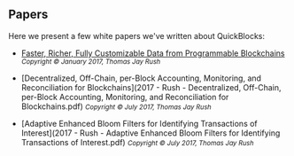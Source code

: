 ## Papers

Here we present a few white papers we've written about QuickBlocks:

- [Faster, Richer, Fully Customizable Data from Programmable Blockchains](./2017%20-%20Rush%20-%20Faster,%20Richer,%20Fully%20Customizable%20Data%20from%20Programmable%20Blockchains.pdf)<br><small>*Copyright © January 2017, Thomas Jay Rush*</small>

- [Decentralized, Off-Chain, per-Block Accounting, Monitoring, and Reconciliation for Blockchains](2017 - Rush - Decentralized, Off-Chain, per-Block Accounting, Monitoring, and Reconciliation for Blockchains.pdf) <small>*Copyright © July 2017, Thomas Jay Rush*</small>

- [Adaptive Enhanced Bloom Filters for Identifying Transactions of Interest](2017 - Rush - Adaptive Enhanced Bloom Filters for Identifying Transactions of Interest.pdf) <small>*Copyright © July 2017, Thomas Jay Rush*</small>
